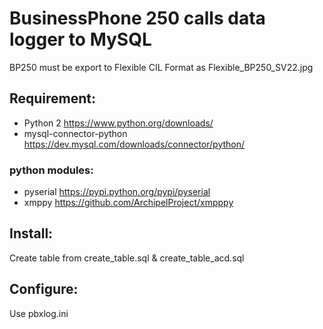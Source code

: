 # BusinessPhone 250 calls data logger to MySQL
BP250 must be export to Flexible CIL Format as Flexible_BP250_SV22.jpg

## Requirement:

* Python 2 https://www.python.org/downloads/
* mysql-connector-python https://dev.mysql.com/downloads/connector/python/

### python modules:
* pyserial https://pypi.python.org/pypi/pyserial
* xmppy https://github.com/ArchipelProject/xmpppy

## Install:

Create table from create_table.sql & create_table_acd.sql

## Configure:

Use pbxlog.ini
